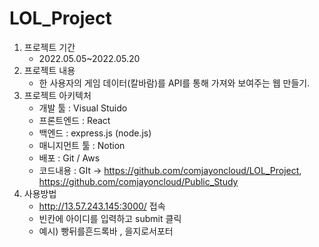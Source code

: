 # LOL_Project
1. 프로젝트 기간
    - 2022.05.05~2022.05.20 
2. 프로젝트 내용
    - 한 사용자의 게임 데이터(칼바람)를 API를 통해 가져와 보여주는 웹 만들기.
3. 프로젝트 아키텍처
    - 개발 툴 : Visual Stuido
    - 프론트엔드 : React
    - 백엔드 : express.js (node.js) 
    - 매니지먼트 툴 : Notion
    - 배포 : Git / Aws
    - 코드내용 : GIt → https://github.com/comjayoncloud/LOL_Project, https://github.com/comjayoncloud/Public_Study
4. 사용방법
    - http://13.57.243.145:3000/ 접속
    - 빈칸에 아이디를 입력하고 submit 클릭
    - 예시) 빵뒤를흔드록바 , 을지로서포터
